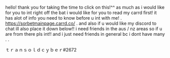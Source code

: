 hello! thank you for taking the time to click on this!^^ as much as i would like for you to int right off the bat i would like for you to read my carrd first!
it has alot of info you need to know before u int with me! 
.
https://sorbetmainpage.carrd.co/
.
and also if u would like my discord to chat ill also place it down below!! i need friends in the aus / nz areas so if u are from there pls int!! and i just
need friends in general bc i dont have many 
.
.

ｔｒａｎｓｏｌｄｃｙｂｅｒ#2672
